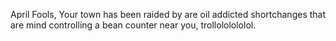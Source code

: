 April Fools, Your town has been raided by are oil addicted shortchanges that are mind controlling a bean counter near you, trollololololol.